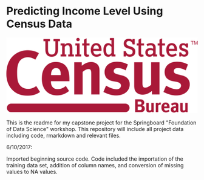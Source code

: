 # Predicting Income Level Using Census Data
![US Census Bureau](2000px-United_States_Census_Bureau_Wordmark.svg.png)

This is the readme for my capstone project for the Springboard "Foundation of Data Science" workshop. This repository will include all project data including code, rmarkdown and relevant files.

6/10/2017:

Imported beginning source code. Code included the importation of the training data set, addition of column names, and conversion of missing values to NA values.
